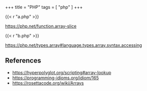 +++
title = "PHP"
tags = [ "php" ]
+++

{{< r "a.php" >}}

<https://php.net/function.array-slice>

{{< r "b.php" >}}

<https://php.net/types.array#language.types.array.syntax.accessing>

## References

- <https://hyperpolyglot.org/scripting#array-lookup>
- <https://programming-idioms.org/idiom/165>
- <https://rosettacode.org/wiki/Arrays>
